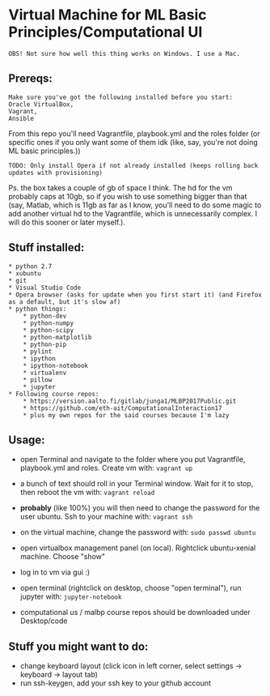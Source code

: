 # Virtual Machine for ML Basic Principles/Computational UI
    OBS! Not sure how well this thing works on Windows. I use a Mac.
## Prereqs:

    Make sure you've got the following installed before you start:
    Oracle VirtualBox,
    Vagrant,
    Ansible

From this repo you'll need Vagrantfile, playbook.yml and the roles folder (or specific ones if you only want some of them idk (like, say, you're not doing ML basic principles.))

    TODO: Only install Opera if not already installed (keeps rolling back updates with provisioning)

Ps. the box takes a couple of gb of space I think. The hd for the vm probably caps at 10gb, so if you wish to use something bigger than that (say, Matlab, which is 11gb as far as I know, you'll need to do some magic to add another virtual hd to the Vagrantfile, which is unnecessarily complex. I will do this sooner or later myself.).

## Stuff installed:
    * python 2.7
    * xubuntu
    * git
    * Visual Studio Code
    * Opera browser (asks for update when you first start it) (and Firefox as a default, but it's slow af)
    * python things:
        * python-dev
        * python-numpy
        * python-scipy
        * python-matplotlib
        * python-pip
        * pylint
        * ipython
        * ipython-notebook
        * virtualenv
        * pillow
        * jupyter
    * Following course repos:
        * https://version.aalto.fi/gitlab/junga1/MLBP2017Public.git
        * https://github.com/eth-ait/ComputationalInteraction17
        * plus my own repos for the said courses because I'm lazy

## Usage:
* open Terminal and navigate to the folder where you put Vagrantfile, playbook.yml and roles. Create vm with:
        ```
        vagrant up
        ```
* a bunch of text should roll in your Terminal window. Wait for it to stop, then reboot the vm with:
        ```
        vagrant reload
        ```
* **probably** (like 100%) you will then need to change the password for the user ubuntu. Ssh to your machine with:
        ```
        vagrant ssh
        ```
* on the virtual machine, change the password with:
        ```
        sudo passwd ubuntu
        ```
* open virtualbox management panel (on local). Rightclick ubuntu-xenial machine. Choose "show"

* log in to vm via gui :)

* open terminal (rightclick on desktop, choose "open terminal"), run jupyter with:
        ```
        jupyter-notebook
        ```
* computational us / malbp course repos should be downloaded under Desktop/code

## Stuff you might want to do:
* change keyboard layout (click icon in left corner, select settings -> keyboard -> layout tab)
* run ssh-keygen, add your ssh key to your github account
